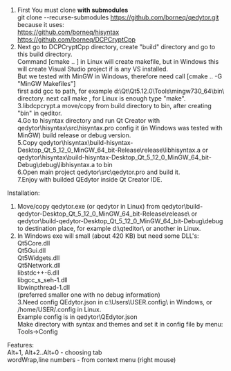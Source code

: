 1. First You must clone **with submodules**<br>
git clone --recurse-submodules https://github.com/borneq/qedytor.git<br>
because it uses:<br>
https://github.com/borneq/hisyntax<br>
https://github.com/borneq/DCPCryptCpp<br>
2. Next go to DCPCryptCpp directory, create "build" directory and go to this build directory.<br>
Command [cmake .. ] in Linux will create makefile, but in Windows this will create Visual Studio 
project if is any VS installed. <br>
But we tested with MinGW in Windows, therefore need call [cmake .. -G "MinGW Makefiles"]<br>
first add gcc to path, for example d:\Qt\Qt5.12.0\Tools\mingw730_64\bin\ directory.
next call make , for Linux is enough type "make".<br>
3.libdcpcrypt.a move/copy from build directory to bin, after creating "bin" in qeditor.<br>
4.Go to hisyntax directory and run Qt Creator with qedytor\hisyntax\src\hisyntax.pro 
config it (in Windows was tested with MinGW) build release or debug version.<br>
5.Copy qedytor\hisyntax\build-hisyntax-Desktop_Qt_5_12_0_MinGW_64_bit-Release\release\libhisyntax.a 
or qedytor\hisyntax\build-hisyntax-Desktop_Qt_5_12_0_MinGW_64_bit-Debug\debug\libhisyntax.a to bin <br>
6.Open main project qedytor\src\qedytor.pro and build it. <br>
7.Enjoy with builded QEdytor inside Qt Creator IDE.<br>

Installation:
1. Move/copy qedytor.exe (or qedytor in Linux) from qedytor\build-qedytor-Desktop_Qt_5_12_0_MinGW_64_bit-Release\release\ or 
qedytor\build-qedytor-Desktop_Qt_5_12_0_MinGW_64_bit-Debug\debug\
to destination place, for example d:\qteditor\ or another in Linux.<br>
2. In Windows exe will small (about 420 KB) but need some DLL's:<br>
Qt5Core.dll<br>
Qt5Gui.dll<br>
Qt5Widgets.dll<br>
Qt5Network.dll<br>
libstdc++-6.dll<br> 
libgcc_s_seh-1.dll<br>
libwinpthread-1.dll<br> 
(preferred smaller one with no debug information)<br>
3.Need config QEdytor.json in c:\Users\USER\.config\ in Windows, or /home/USER/.config in Linux.<br>
Example config is in qedytor\QEdytor.json <br>
Make directory with syntax and themes and set it in config file by menu: Tools->Config<br>

Features:<br>
Alt+1, Alt+2..Alt+0 - choosing tab <br>
wordWrap,line numbers - from context menu (right mouse) <br>